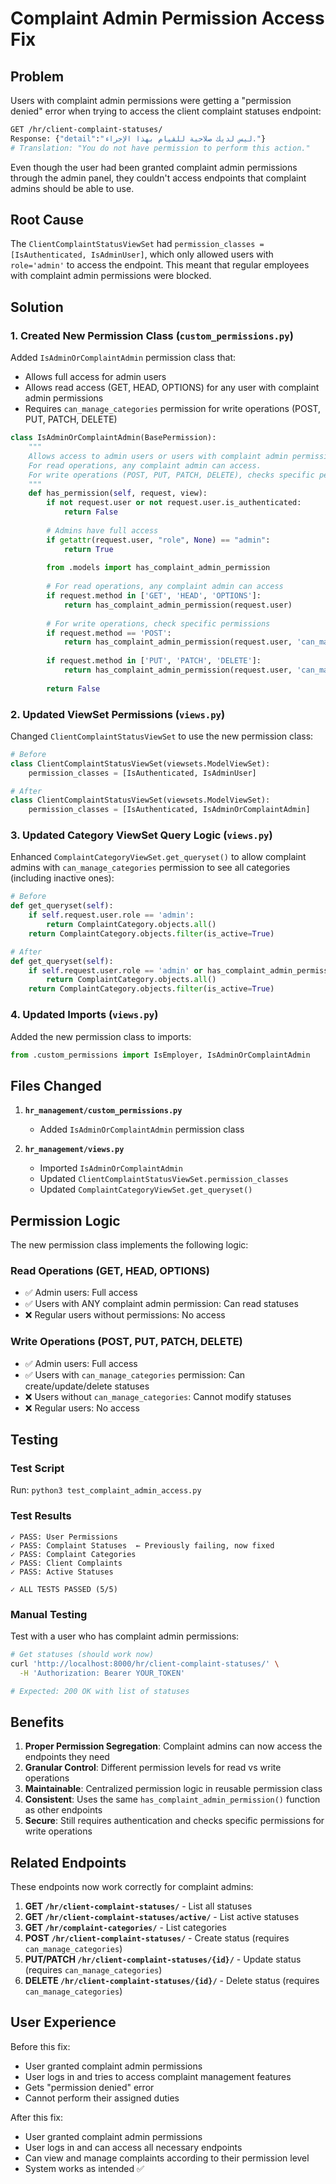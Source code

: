 # Complaint Admin Permission Access Fix

## Problem
Users with complaint admin permissions were getting a "permission denied" error when trying to access the client complaint statuses endpoint:

```bash
GET /hr/client-complaint-statuses/
Response: {"detail":"ليس لديك صلاحية للقيام بهذا الإجراء."}
# Translation: "You do not have permission to perform this action."
```

Even though the user had been granted complaint admin permissions through the admin panel, they couldn't access endpoints that complaint admins should be able to use.

## Root Cause
The `ClientComplaintStatusViewSet` had `permission_classes = [IsAuthenticated, IsAdminUser]`, which only allowed users with `role='admin'` to access the endpoint. This meant that regular employees with complaint admin permissions were blocked.

## Solution

### 1. Created New Permission Class (`custom_permissions.py`)

Added `IsAdminOrComplaintAdmin` permission class that:
- Allows full access for admin users
- Allows read access (GET, HEAD, OPTIONS) for any user with complaint admin permissions
- Requires `can_manage_categories` permission for write operations (POST, PUT, PATCH, DELETE)

```python
class IsAdminOrComplaintAdmin(BasePermission):
    """
    Allows access to admin users or users with complaint admin permissions.
    For read operations, any complaint admin can access.
    For write operations (POST, PUT, PATCH, DELETE), checks specific permissions.
    """
    def has_permission(self, request, view):
        if not request.user or not request.user.is_authenticated:
            return False
        
        # Admins have full access
        if getattr(request.user, "role", None) == "admin":
            return True
        
        from .models import has_complaint_admin_permission
        
        # For read operations, any complaint admin can access
        if request.method in ['GET', 'HEAD', 'OPTIONS']:
            return has_complaint_admin_permission(request.user)
        
        # For write operations, check specific permissions
        if request.method == 'POST':
            return has_complaint_admin_permission(request.user, 'can_manage_categories')
        
        if request.method in ['PUT', 'PATCH', 'DELETE']:
            return has_complaint_admin_permission(request.user, 'can_manage_categories')
        
        return False
```

### 2. Updated ViewSet Permissions (`views.py`)

Changed `ClientComplaintStatusViewSet` to use the new permission class:

```python
# Before
class ClientComplaintStatusViewSet(viewsets.ModelViewSet):
    permission_classes = [IsAuthenticated, IsAdminUser]

# After
class ClientComplaintStatusViewSet(viewsets.ModelViewSet):
    permission_classes = [IsAuthenticated, IsAdminOrComplaintAdmin]
```

### 3. Updated Category ViewSet Query Logic (`views.py`)

Enhanced `ComplaintCategoryViewSet.get_queryset()` to allow complaint admins with `can_manage_categories` permission to see all categories (including inactive ones):

```python
# Before
def get_queryset(self):
    if self.request.user.role == 'admin':
        return ComplaintCategory.objects.all()
    return ComplaintCategory.objects.filter(is_active=True)

# After
def get_queryset(self):
    if self.request.user.role == 'admin' or has_complaint_admin_permission(self.request.user, 'can_manage_categories'):
        return ComplaintCategory.objects.all()
    return ComplaintCategory.objects.filter(is_active=True)
```

### 4. Updated Imports (`views.py`)

Added the new permission class to imports:

```python
from .custom_permissions import IsEmployer, IsAdminOrComplaintAdmin
```

## Files Changed

1. **`hr_management/custom_permissions.py`**
   - Added `IsAdminOrComplaintAdmin` permission class

2. **`hr_management/views.py`**
   - Imported `IsAdminOrComplaintAdmin`
   - Updated `ClientComplaintStatusViewSet.permission_classes`
   - Updated `ComplaintCategoryViewSet.get_queryset()`

## Permission Logic

The new permission class implements the following logic:

### Read Operations (GET, HEAD, OPTIONS)
- ✅ Admin users: Full access
- ✅ Users with ANY complaint admin permission: Can read statuses
- ❌ Regular users without permissions: No access

### Write Operations (POST, PUT, PATCH, DELETE)
- ✅ Admin users: Full access
- ✅ Users with `can_manage_categories` permission: Can create/update/delete statuses
- ❌ Users without `can_manage_categories`: Cannot modify statuses
- ❌ Regular users: No access

## Testing

### Test Script
Run: `python3 test_complaint_admin_access.py`

### Test Results
```
✓ PASS: User Permissions
✓ PASS: Complaint Statuses  ← Previously failing, now fixed
✓ PASS: Complaint Categories
✓ PASS: Client Complaints
✓ PASS: Active Statuses

✓ ALL TESTS PASSED (5/5)
```

### Manual Testing

Test with a user who has complaint admin permissions:

```bash
# Get statuses (should work now)
curl 'http://localhost:8000/hr/client-complaint-statuses/' \
  -H 'Authorization: Bearer YOUR_TOKEN'

# Expected: 200 OK with list of statuses
```

## Benefits

1. **Proper Permission Segregation**: Complaint admins can now access the endpoints they need
2. **Granular Control**: Different permission levels for read vs write operations
3. **Maintainable**: Centralized permission logic in reusable permission class
4. **Consistent**: Uses the same `has_complaint_admin_permission()` function as other endpoints
5. **Secure**: Still requires authentication and checks specific permissions for write operations

## Related Endpoints

These endpoints now work correctly for complaint admins:

1. **GET `/hr/client-complaint-statuses/`** - List all statuses
2. **GET `/hr/client-complaint-statuses/active/`** - List active statuses
3. **GET `/hr/complaint-categories/`** - List categories
4. **POST `/hr/client-complaint-statuses/`** - Create status (requires `can_manage_categories`)
5. **PUT/PATCH `/hr/client-complaint-statuses/{id}/`** - Update status (requires `can_manage_categories`)
6. **DELETE `/hr/client-complaint-statuses/{id}/`** - Delete status (requires `can_manage_categories`)

## User Experience

Before this fix:
- User granted complaint admin permissions
- User logs in and tries to access complaint management features
- Gets "permission denied" error
- Cannot perform their assigned duties

After this fix:
- User granted complaint admin permissions
- User logs in and can access all necessary endpoints
- Can view and manage complaints according to their permission level
- System works as intended ✅
